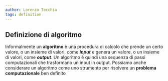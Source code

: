 ```yaml
---
author: Lorenzo Tecchia
tags: definition
---
```


## Definizione di algoritmo
Informalmente un **algoritmo** è una procedura di calcolo che prende un certo valore, o un insieme di valori, come ***input*** e genera un valore, o un insieme di valori, come ***output***.
Un algoritmo è quindi una sequenza di passi computazionali che trasformano un input in output.
Possiamo anche considerare un algoritmo come uno strumento per risolvere un **problema computazionale** ben definito
<!--ID: 1715263181676-->
